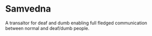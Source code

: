 # Samvedna
A transaltor for deaf and dumb enabling full fledged communication between normal and deaf/dumb people.
